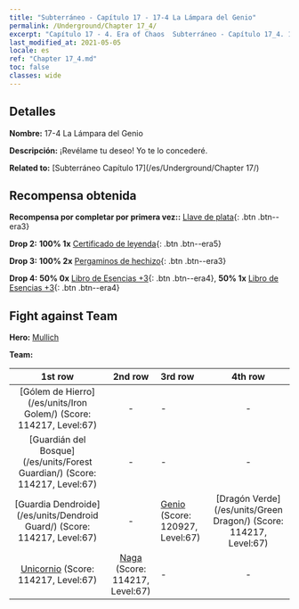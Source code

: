 ```yaml
---
title: "Subterráneo - Capítulo 17 - 17-4 La Lámpara del Genio"
permalink: /Underground/Chapter 17_4/
excerpt: "Capítulo 17 - 4. Era of Chaos  Subterráneo - Capítulo 17_4. 17-4 La Lámpara del Genio"
last_modified_at: 2021-05-05
locale: es
ref: "Chapter 17_4.md"
toc: false
classes: wide
---
```


## Detalles

 **Nombre:** 17-4 La Lámpara del Genio

 **Descripción:** ¡Revélame tu deseo! Yo te lo concederé.

 **Related to:** [Subterráneo Capítulo 17](/es/Underground/Chapter 17/)

## Recompensa obtenida

 **Recompensa por completar por primera vez::** [Llave de plata](/ItemsES/con_693/){: .btn .btn--era3}

 **Drop 2:** **100% 1x** [Certificado de leyenda](/ItemsES/mat_67/){: .btn .btn--era5}

 **Drop 3:** **100% 2x** [Pergaminos de hechizo](/ItemsES/con_694/){: .btn .btn--era3}

 **Drop 4:** **50% 0x** [Libro de Esencias +3](/ItemsES/mat_60/){: .btn .btn--era4}, **50% 1x** [Libro de Esencias +3](/ItemsES/mat_60/){: .btn .btn--era4}


## Fight against Team
 **Hero:** [Mullich](/es/heroes/Mullich/)

 **Team:**


  | 1st row | 2nd row | 3rd row | 4th row |
  |:----:|:----:|:----|:----:|
  | [Gólem de Hierro](/es/units/Iron Golem/) (Score: 114217, Level:67)  | - | - | - |
  | [Guardián del Bosque](/es/units/Forest Guardian/) (Score: 114217, Level:67)  | - | - | - |
  | [Guardia Dendroide](/es/units/Dendroid Guard/) (Score: 114217, Level:67)  | - | [Genio](/es/units/Genie/) (Score: 120927, Level:67)  | [Dragón Verde](/es/units/Green Dragon/) (Score: 114217, Level:67)  |
  | [Unicornio](/es/units/Unicorn/) (Score: 114217, Level:67)  | [Naga](/es/units/Naga/) (Score: 114217, Level:67)  | - | - |


